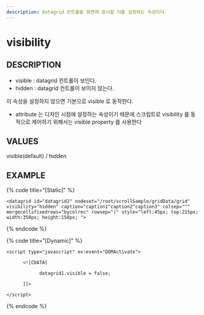 ```yaml
---
description: datagrid 컨트롤을 화면에 표시할 지를 설정하는 속성이다.
---
```


#   visibility                       

## DESCRIPTION

- visible : datagrid 컨트롤이 보인다.
- hidden : datagrid 컨트롤이 보이지 않는다.

이 속성을 설정하지 않으면 기본으로 visible 로 동작한다.

* attribute 는 디자인 시점에 설정하는 속성이기 때문에 스크립트로 visibility 를 동적으로 제어하기 위해서는 visible property 를 사용한다                                
   
## VALUES

visible(default) / hidden   

## EXAMPLE

{% code title="\[Static\]" %}
```markup
<datagrid id="datagrid2" nodeset="/root/scrollSample/gridData/grid" visibility="hidden" caption="caption1^caption2^caption3" colsep="^" mergecellsfixedrows="bycolrec" rowsep="|" style="left:45px; top:215px; width:350px; height:150px; "> 
```
{% endcode %}

{% code title="\[Dynamic\]" %}
```markup
<script type="javascript" ev:event="DOMActivate">

      <![CDATA[

            datagrid1.visible = false;

      ]]>

</script> 
```
{% endcode %}



